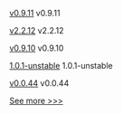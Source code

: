 
[v0.9.11](https://github.com/hyperledger/firefly-fabconnect/releases/tag/v0.9.11) v0.9.11

[v2.2.12](https://github.com/hyperledger/fabric-sdk-java/releases/tag/v2.2.12) v2.2.12

[v0.9.10](https://github.com/hyperledger/firefly-fabconnect/releases/tag/v0.9.10) v0.9.10

[1.0.1-unstable](https://github.com/hyperledger-labs/fablo/releases/tag/1.0.1-unstable) 1.0.1-unstable

[v0.0.44](https://github.com/hyperledger/firefly-cli/releases/tag/v0.0.44) v0.0.44


[See more >>>](https://start-here.hyperledger.org/releases)
